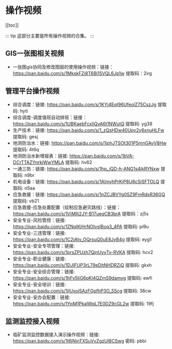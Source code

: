 # 操作视频
[[toc]]

::: tip
这部分主要是所有操作视频的合集。
:::

## GIS一张图相关视频

- 一张图gis协同及修改图层的使用操作视频：链接：https://pan.baidu.com/s/1MkskFZi8T6Bi15VQL6Jp1w 
提取码：2irg


## 管理平台操作视频
- 综合调度：链接: https://pan.baidu.com/s/1KYj4EqI96UfeolZ75CszJg 提取码: hyti
- 综合调度-调度值班自动排班：链接：https://pan.baidu.com/s/1UBKaebFcxliQvA6t1NWutQ 提取码: yg38
- 生产技术：链接: https://pan.baidu.com/s/1_zQsHDw40Upv2y6xnuHLFw 提取码: gesj
- 地测防治水：链接: https://pan.baidu.com/s/1jphJTSOt301P5mnGAvV8Hw 提取码: 4t6q
- 地测防治水新增报表：链接: https://pan.baidu.com/s/1bVA-DCrTTAZYnrkjWwYMLA 提取码: hv62
- 一通三防：链接: https://pan.baidu.com/s/1hp_jQD-h-ANG1s4jkRYNxw 提取码: n9br
- 机电设备：链接: https://pan.baidu.com/s/1AlmyhPrKjP8U6cSjSFTOLQ 提取码: n5aa
- 应急救援：链接: https://pan.baidu.com/s/1nZCJBVYg0SZ9FmRdxR36GQ 提取码: vb21
- 应急救援-应急处置配置（绘制应急避灾路线）：链接：https://pan.baidu.com/s/1ViMIlj2JY-B17ueqCB3brA 提取码：zj5s
- 安全专业-风险管控：链接: https://pan.baidu.com/s/1ZNqlKjHrNOIvsIBoq3_4PA 提取码: pi9u
- 安全专业-三违管理：链接: https://pan.baidu.com/s/1C2jAtv_OQrsuQ0uE8JyB4g 提取码: eyg1
- 安全专业-安全专项管理：链接: https://pan.baidu.com/s/1prsZPUzh7QjnUvyTv-RVKA 提取码: hcv2
- 安全专业-职业健康：链接: https://pan.baidu.com/s/1DJlFUP3rL79eDitNHDRZjQ 提取码: gkxh
- 安全专业-安全综合管理：链接: https://pan.baidu.com/s/1hFv5liG6pKl4QZmS9damvg 提取码: ewfi
- 安全专业-安全培训：链接: https://pan.baidu.com/s/1jIUxojSAzFGpfhP3O_5Scg 提取码: 38cw
- 安全专业-安办会配置：链接: https://pan.baidu.com/s/1YpM1PkalWqL7E0DZ9cGL2w 提取码: 19fj



## 监测监控接入视频
- 临矿监测监控数据接入演示操作视频：链接: https://pan.baidu.com/s/1I6jNinTXSuVvZgzUl8CSwg  密码: pbbi